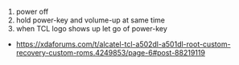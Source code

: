 
1. power off
2. hold power-key and volume-up at same time
3. when TCL logo shows up let go of power-key

* https://xdaforums.com/t/alcatel-tcl-a502dl-a501dl-root-custom-recovery-custom-roms.4249853/page-6#post-88219119
